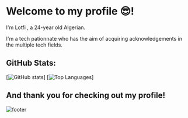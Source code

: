 # Welcome to my profile 😎!


I'm Lotfi , a 24-year old Algerian.

I'm a tech pationnate who has the aim of acquiring acknowledgements in the multiple tech fields.

## GitHub Stats:
[![GitHub stats](https://github-readme-stats.vercel.app/api?username=habbichelotfi&theme=tokyonight&hide_border=true)]
[![Top Languages](https://github-readme-stats.vercel.app/api/top-langs/?username=QuanTrieuPCYT&theme=tokyonight&layout=compact&hide_border=true)]




## And thank you for checking out my profile!
![footer](https://capsule-render.vercel.app/api?type=wave&color=gradient&height=150&section=footer)
